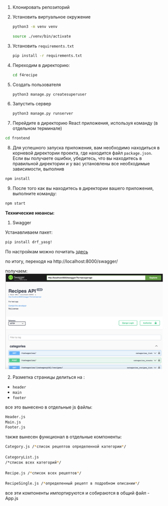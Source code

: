 

1. Клонировать репозиторий 


2. Установить виртуальное окружение
    ```bash 
    python3 -m venv venv
    ```

    ```bash 
    source ./venv/bin/activate
    ```
3. Установить `requirements.txt`
    ```bash 
    pip install -r requirements.txt
    ```
4. Переходим в директорию:
    ```bash 
    cd f4recipe
    ```
5. Создать пользователя
    ```bash 
    python3 manage.py createsuperuser
    ```
6. Запустить сервер
    ```bash 
    python3 manage.py runserver
    ```

7. Перейдите в директорию React приложения, используя команду (в отдельном терминале)
 ```bash
cd frontend
```
8. Для успешного запуска приложения, вам необходимо находиться в корневой директории проекта, где находится файл ```package.json```. Если вы получаете ошибки, убедитесь, что вы находитесь в правильной директории и у вас установлены все необходимые зависимости, выполнив 
```bash
npm install
```
9. После того как вы находитесь в директории вашего приложения, выполните команду:

```bash
npm start
```



**Технические нюансы:**

1. Swagger 

Устанавливаем пакет:
```bash
pip install drf_yasg!
```

 По настройкам можно почитать [здесь](https://www.django-rest-framework.org/topics/documenting-your-api/)


по итогу, переходя на http://localhost:8000/swagger/ 

получаем:
![doc_pic](imgforreadme/swagger.png)  


2. Разметка страницы делиться на :
- ```header```
- ```main``` 
- ```footer```

все это вынесено в отдельные js файлы: 
```bash
Header.js
Main.js
Footer.js
```
также вынесен функционал в отдельные компоненты:
```bash
Category.js /*список рецептов определенной категории*/

CategoryList.js 
/*список всех категорий*/

Recipe.js /*список всех рецептов*/

RecipeSingle.js /*определенный рецепт в подробном описании*/
```
все эти компоненты импортируются и собираются в общий файл - App.js

